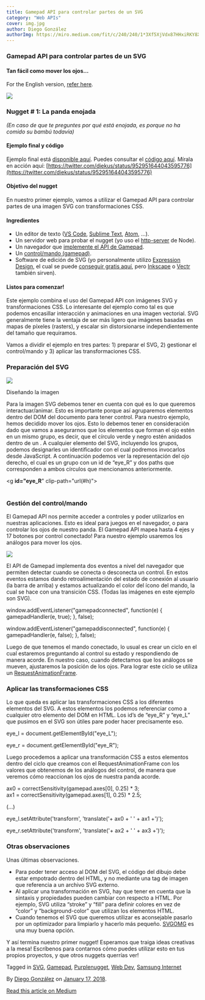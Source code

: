 ```yaml
---
title: Gamepad API para controlar partes de un SVG
category: "Web APIs"
cover: img.jpg
author: Diego González
authorImg: https://miro.medium.com/fit/c/240/240/1*3Xf5XjVdx87HHxiRKY8X1Q.jpeg
---
```


### Gamepad API para controlar partes de un SVG

#### Tan fácil como mover los ojos…

For the English version, [refer here](https://medium.com/samsung-internet-dev/gamepad-api-to-control-parts-of-an-svg-3f76892044f6).

![](https://cdn-images-1.medium.com/max/600/1*twlYEKN6D4YJrY5TH6eP0Q.png)

### Nugget # 1: La panda enojada

_(En caso de que te preguntes por qué está enojada, es porque no ha comido su bambú todavía)_

#### Ejemplo final y código

Ejemplo final está [disponible aquí](https://samsunginter.net/angry-panda). Puedes consultar el [código aquí](https://github.com/samsunginternet/angry-panda). Mírala en acción aquí: [https://twitter.com/diekus/status/952951644043595776](https://twitter.com/diekus/status/952951644043595776)

#### Objetivo del nugget

En nuestro primer ejemplo, vamos a utilizar el Gamepad API para controlar partes de una imagen SVG con transformaciones CSS.

#### Ingredientes

*   Un editor de texto ([VS Code](https://code.visualstudio.com/), [Sublime Text](https://www.sublimetext.com/), [Atom](https://atom.io/), …).
*   Un servidor web para probar el nugget (yo uso el [http-server](https://www.npmjs.com/package/http-server) de Node).
*   Un navegador que [implemente el API de Gamepad](https://caniuse.com/#search=gamepad).
*   Un [control/mando (gamepad)](https://medium.com/samsung-internet-dev/the-gamepad-reloaded-5ba866770003).
*   Software de edición de SVG (yo personalmente utilizo [Expression Design](https://www.microsoft.com/en-us/download/details.aspx?id=36180), el cual se puede [conseguir gratis aquí](https://www.microsoft.com/en-us/download/details.aspx?id=36180), pero [Inkscape](https://inkscape.org/en/) o [Vectr](https://vectr.com) también sirven).

#### Listos para comenzar!

Este ejemplo combina el uso del Gamepad API con imágenes SVG y transformaciones CSS. Lo interesante del ejemplo como tal es que podemos encasillar interacción y animaciones en una imagen vectorial. SVG generalmente tiene la ventaja de ser más ligero que imágenes basadas en mapas de píxeles (rasters), y escalar sin distorsionarse independientemente del tamaño que requiramos.

Vamos a dividir el ejemplo en tres partes: 1) preparar el SVG, 2) gestionar el control/mando y 3) aplicar las transformaciones CSS.

### Preparación del SVG

![](https://cdn-images-1.medium.com/max/800/1*PbMvOBY8SNZeKxk5nVjSSA.png)

Diseñando la imagen

Para la imagen SVG debemos tener en cuenta con qué es lo que queremos interactuar/animar. Esto es importante porque así agruparemos elementos dentro del DOM del documento para tener control. Para nuestro ejemplo, hemos decidido mover los ojos. Esto lo debemos tener en consideración dado que vamos a asegurarnos que los elementos que forman el ojo estén en un mismo grupo, es decir, que el círculo verde y negro estén anidados dentro de un <g></g>. A cualquier elemento del SVG, incluyendo los grupos, podemos designarles un identificador con el cual podremos invocarlos desde JavaScript. A continuación podemos ver la representación del ojo derecho, el cual es un grupo con un id de “eye_R” y dos paths que corresponden a ambos círculos que mencionamos anteriormente.

<g **id="eye_R**" clip-path="url(#h)">  
  <path fill="#006432" stroke="#006432" stroke-linejoin="round" stroke-width="3" d="M139 78c4 0 7 4 7 9s-3 9-7 9-7-4-7-9 3-9 7-9z"/>  
  <path d="M139 80c3 0 5 3 5 7 0 3-2 6-5 6s-5-3-5-6c0-4 2-7 5-7z"/></g>

### Gestión del control/mando

El Gamepad API nos permite acceder a controles y poder utilizarlos en nuestras aplicaciones. Esto es ideal para juegos en el navegador, o para controlar los ojos de nuestro panda. El Gamepad API mapea hasta 4 ejes y 17 botones por control conectado! Para nuestro ejemplo usaremos los análogos para mover los ojos.

![](https://cdn-images-1.medium.com/max/800/1*OlaRWu6ETV0pag-q7bYA2A.png)

El API de Gamepad implementa dos eventos a nivel del navegador que permiten detectar cuando se conecta o desconecta un control. En estos eventos estamos dando retroalimentación del estado de conexión al usuario (la barra de arriba) y estamos actualizando el color del ícono del mando, la cual se hace con una transición CSS. (Todas las imágenes en este ejemplo son SVG).

window.addEventListener("gamepadconnected", function(e) { gamepadHandler(e, true); }, false);

window.addEventListener("gamepaddisconnected", function(e) { gamepadHandler(e, false); }, false);

Luego de que tenemos el mando conectado, lo usual es crear un ciclo en el cual estaremos preguntando al control su estado y respondiendo de manera acorde. En nuestro caso, cuando detectamos que los análogos se mueven, ajustaremos la posición de los ojos. Para lograr este ciclo se utiliza un [RequestAnimationFrame](https://developer.mozilla.org/en-US/docs/Web/API/window/requestAnimationFrame).

### Aplicar las transformaciones CSS

Lo que queda es aplicar las transformaciones CSS a los diferentes elementos del SVG. A estos elementos los podemos referenciar como a cualquier otro elemento del DOM en HTML. Los id’s de “eye\_R” y “eye\_L” que pusimos en el SVG son útiles pare poder hacer precisamente eso.

eye\_l = document.getElementById("eye\_L");

eye\_r = document.getElementById("eye\_R");

Luego procedemos a aplicar una transformación CSS a estos elementos dentro del ciclo que creamos con el RequestAnimationFrame con los valores que obtenemos de los análogos del control, de manera que veremos cómo reaccionan los ojos de nuestra panda acorde.

ax0 = correctSensitivity(gamepad.axes\[0\], 0.25) * 3;  
ax1 = correctSensitivity(gamepad.axes\[1\], 0.25) * 2.5;

(...)

eye_l.setAttribute('transform', 'translate('+ ax0 + ' ' + ax1 +')');

eye_r.setAttribute('transform', 'translate('+ ax2 + ' ' + ax3 +')');

### Otras observaciones

Unas últimas observaciones.

*   Para poder tener acceso al DOM del SVG, el código del dibujo debe estar empotrado dentro del HTML, y no mediante una tag de imagen que referencia a un archivo SVG externo.
*   Al aplicar una transformación en SVG, hay que tener en cuenta que la sintaxis y propiedades pueden cambiar con respecto a HTML. Por ejemplo, SVG utiliza “stroke” y “fill” para definir colores en vez de “color” y “background-color” que utilizan los elementos HTML.
*   Cuando tenemos el SVG que queremos utilizar es aconsejable pasarlo por un optimizador para limpiarlo y hacerlo más pequeño. [SVGOMG](https://jakearchibald.github.io/svgomg/) es una muy buena opción.

Y así termina nuestro primer nugget! Esperamos que traiga ideas creativas a la mesa! Escríbenos para contarnos cómo puedes utilizar esto en tus propios proyectos, y que otros nuggets querrías ver!

Tagged in [SVG](https://medium.com/tag/svg), [Gamepad](https://medium.com/tag/gamepad), [Purplenugget](https://medium.com/tag/purplenugget), [Web Dev](https://medium.com/tag/webdev), [Samsung Internet](https://medium.com/tag/samsung-internet)

By [Diego González](https://medium.com/@diekus) on [January 17, 2018](https://medium.com/p/99fd0b8cc139).

[Read this article on Medium](https://medium.com/@diekus/gamepad-api-para-controlar-partes-de-un-svg-99fd0b8cc139)


